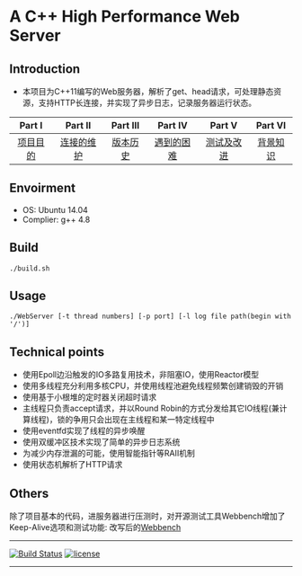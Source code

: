 # A C++ High Performance Web Server
  
## Introduction  

* 本项目为C++11编写的Web服务器，解析了get、head请求，可处理静态资源，支持HTTP长连接，并实现了异步日志，记录服务器运行状态。  

| Part Ⅰ | Part Ⅱ | Part Ⅲ | Part Ⅳ | Part Ⅴ | Part Ⅵ |
| :--------: | :---------: | :---------: | :---------: | :---------: | :---------: |
|  [项目目的](https://github.com/linyacool/WebServer/blob/master/%E9%A1%B9%E7%9B%AE%E7%9B%AE%E7%9A%84.md)|[连接的维护](https://github.com/linyacool/WebServer/blob/master/连接的维护.md)|[版本历史](https://github.com/linyacool/WebServer/blob/master/%E7%89%88%E6%9C%AC%E5%8E%86%E5%8F%B2.md)| [遇到的困难]() |  [测试及改进](https://github.com/linyacool/WebServer/blob/master/测试及改进.md) | [背景知识]()| 

## Envoirment  
* OS: Ubuntu 14.04
* Complier: g++ 4.8

## Build

	./build.sh

## Usage

	./WebServer [-t thread numbers] [-p port] [-l log file path(begin with '/')]

## Technical points
* 使用Epoll边沿触发的IO多路复用技术，非阻塞IO，使用Reactor模型
* 使用多线程充分利用多核CPU，并使用线程池避免线程频繁创建销毁的开销
* 使用基于小根堆的定时器关闭超时请求
* 主线程只负责accept请求，并以Round Robin的方式分发给其它IO线程(兼计算线程)，锁的争用只会出现在主线程和某一特定线程中
* 使用eventfd实现了线程的异步唤醒
* 使用双缓冲区技术实现了简单的异步日志系统
* 为减少内存泄漏的可能，使用智能指针等RAII机制
* 使用状态机解析了HTTP请求

## Others
除了项目基本的代码，进服务器进行压测时，对开源测试工具Webbench增加了Keep-Alive选项和测试功能: 改写后的[Webbench](https://github.com/linyacool/WebBench)




---

[![Build Status](https://travis-ci.org/linyacool/WebServer.svg?branch=master)](https://travis-ci.org/linyacool/WebServer)
[![license](https://img.shields.io/github/license/mashape/apistatus.svg)](https://opensource.org/licenses/MIT)

---